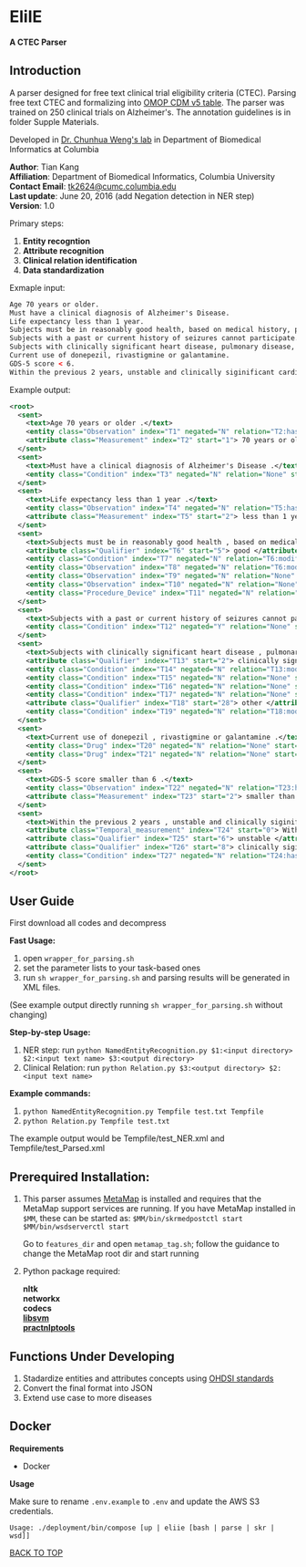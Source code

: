# EliIE 

**A CTEC Parser**

## Introduction

A parser designed for free text clinical trial eligibility criteria (CTEC). Parsing free text CTEC and formalizing into [OMOP CDM v5 table](http://omop.org/CDM). The parser was trained on 250 clinical trials on Alzheimer's. The annotation guidelines is in folder Supple Materials.

Developed in [Dr. Chunhua Weng's lab](http://people.dbmi.columbia.edu/~chw7007) in Department of Biomedical Informatics at Columbia

__Author__: Tian Kang<br>
__Affiliation__: Department of Biomedical Informatics, Columbia University<br>
__Contact Email__: tk2624@cumc.columbia.edu<br>
__Last update__: June 20, 2016  (add Negation detection in NER step)<br>
__Version__: 1.0

Primary steps:

1. __Entity recogntion__
2. __Attribute recognition__
3. __Clinical relation identification__
4. __Data standardization__

Exmaple input:

```xml
Age 70 years or older.
Must have a clinical diagnosis of Alzheimer's Disease.
Life expectancy less than 1 year.
Subjects must be in reasonably good health, based on medical history, physical examination, vital signs, and ECG.
Subjects with a past or current history of seizures cannot participate.
Subjects with clinically significant heart disease, pulmonary disease, diabetes, neurologic or psychiatric disease (Group 1 subjects must have Alzheimer's Disease), or any other illness that could interfere with interpretation of study results.
Current use of donepezil, rivastigmine or galantamine.
GDS-5 score < 6.
Within the previous 2 years, unstable and clinically siginificant cardivascular disease.
```

Example output:

```xml
<root>
  <sent>
    <text>Age 70 years or older .</text>
    <entity class="Observation" index="T1" negated="N" relation="T2:has_value" start="0"> Age </entity>
    <attribute class="Measurement" index="T2" start="1"> 70 years or older </attribute>
  </sent>
  <sent>
    <text>Must have a clinical diagnosis of Alzheimer's Disease .</text>
    <entity class="Condition" index="T3" negated="N" relation="None" start="6"> Alzheimer's Disease </entity>
  </sent>
  <sent>
    <text>Life expectancy less than 1 year .</text>
    <entity class="Observation" index="T4" negated="N" relation="T5:has_value" start="0"> Life expectancy </entity>
    <attribute class="Measurement" index="T5" start="2"> less than 1 year </attribute>
  </sent>
  <sent>
    <text>Subjects must be in reasonably good health , based on medical history , physical examination , vital signs , and ECG .</text>
    <attribute class="Qualifier" index="T6" start="5"> good </attribute>
    <entity class="Condition" index="T7" negated="N" relation="T6:modified_by" start="6"> health </entity>
    <entity class="Observation" index="T8" negated="N" relation="T6:modified_by" start="11"> history </entity>
    <entity class="Observation" index="T9" negated="N" relation="None" start="13"> physical examination </entity>
    <entity class="Observation" index="T10" negated="N" relation="None" start="16"> vital signs </entity>
    <entity class="Procedure_Device" index="T11" negated="N" relation="None" start="20"> ECG </entity>
  </sent>
  <sent>
    <text>Subjects with a past or current history of seizures cannot participate .</text>
    <entity class="Condition" index="T12" negated="Y" relation="None" start="8"> seizures cannot participate </entity>
  </sent>
  <sent>
    <text>Subjects with clinically significant heart disease , pulmonary disease , diabetes , neurologic or psychiatric disease ( Group 1 subjects must have Alzheimer's Disease ) , or any other illness that could interfere with interpretation of study results .</text>
    <attribute class="Qualifier" index="T13" start="2"> clinically significant </attribute>
    <entity class="Condition" index="T14" negated="N" relation="T13:modified_by" start="4"> heart disease </entity>
    <entity class="Condition" index="T15" negated="N" relation="None" start="7"> pulmonary disease </entity>
    <entity class="Condition" index="T16" negated="N" relation="None" start="10"> diabetes </entity>
    <entity class="Condition" index="T17" negated="N" relation="None" start="12"> neurologic or psychiatric disease </entity>
    <attribute class="Qualifier" index="T18" start="28"> other </attribute>
    <entity class="Condition" index="T19" negated="N" relation="T18:modified_by" start="29"> illness </entity>
  </sent>
  <sent>
    <text>Current use of donepezil , rivastigmine or galantamine .</text>
    <entity class="Drug" index="T20" negated="N" relation="None" start="3"> donepezil </entity>
    <entity class="Drug" index="T21" negated="N" relation="None" start="5"> rivastigmine </entity>
  </sent>
  <sent>
    <text>GDS-5 score smaller than 6 .</text>
    <entity class="Observation" index="T22" negated="N" relation="T23:has_value" start="0"> GDS-5 score </entity>
    <attribute class="Measurement" index="T23" start="2"> smaller than 6 </attribute>
  </sent>
  <sent>
    <text>Within the previous 2 years , unstable and clinically siginificant cardivascular disease .</text>
    <attribute class="Temporal_measurement" index="T24" start="0"> Within the previous 2 years </attribute>
    <attribute class="Qualifier" index="T25" start="6"> unstable </attribute>
    <attribute class="Qualifier" index="T26" start="8"> clinically siginificant </attribute>
    <entity class="Condition" index="T27" negated="N" relation="T24:has_temp|T26:modified_by|T25:modified_by" start="10"> cardivascular disease </entity>
  </sent>
</root>
```

## User Guide

First download all codes and decompress

__Fast Usage:__

1. open `wrapper_for_parsing.sh`
2. set the parameter lists to your task-based ones
3. run `sh wrapper_for_parsing.sh` and parsing results will be generated in XML files.

(See example output directly running `sh wrapper_for_parsing.sh` without changing)


__Step-by-step Usage:__

1. NER step: run
    `python NamedEntityRecognition.py $1:<input directory> $2:<input text name> $3:<output directory>`
2. Clinical Relation:  run
    `python Relation.py $3:<output directory> $2:<input text name>`

__Example commands:__

1. `python NamedEntityRecognition.py Tempfile test.txt Tempfile`
2. `python Relation.py Tempfile test.txt` 

The example output would be Tempfile/test_NER.xml and Tempfile/test_Parsed.xml


## Prerequired Installation:

1.  This parser assumes [MetaMap](https://metamap.nlm.nih.gov) is installed and requires that the MetaMap support services are running. If you have MetaMap installed in `$MM`, these can be started as:
    `$MM/bin/skrmedpostctl start`
    `$MM/bin/wsdserverctl start`

    Go to `features_dir` and open `metamap_tag.sh`; follow the guidance to change the MetaMap root dir and start running

2.  Python package required:

    **nltk**<br>
    **networkx**<br>
    **codecs**<br>
    [**libsvm**](https://www.csie.ntu.edu.tw/~cjlin/libsvm)<br>
    [**practnlptools**](https://pypi.python.org/pypi/practnlptools/1.0)


## Functions Under Developing

1. Stadardize entities and attributes concepts using [OHDSI standards](http://www.ohdsi.org/data-standardization/)
2. Convert the final format into JSON
3. Extend use case to more diseases

## Docker

**Requirements**

- Docker

**Usage**

Make sure to rename `.env.example` to `.env` and update the AWS S3 credentials.

`Usage: ./deployment/bin/compose [up | eliie [bash | parse | skr | wsd]]`

[BACK TO TOP](#readme)
